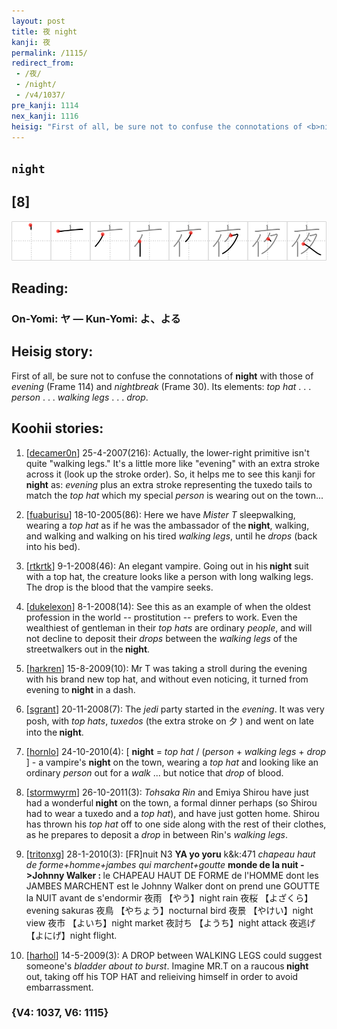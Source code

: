 ```yaml
---
layout: post
title: 夜 night
kanji: 夜
permalink: /1115/
redirect_from:
 - /夜/
 - /night/
 - /v4/1037/
pre_kanji: 1114
nex_kanji: 1116
heisig: "First of all, be sure not to confuse the connotations of <b>night</b> with those of <i>evening</i> (Frame 114) and <i>nightbreak</i> (Frame 30). Its elements: <i>top hat</i> . . . <i>person</i> . . . <i>walking legs</i> . . . <i>drop</i>."
---
```


## `night`

## [8]

<div class="stroke"><img src="../images/E5A49C.png" /></div>

## Reading:

### On-Yomi: ヤ &mdash; Kun-Yomi: よ、よる

## Heisig story:

First of all, be sure not to confuse the connotations of <b>night</b> with those of <i>evening</i> (Frame 114) and <i>nightbreak</i> (Frame 30). Its elements: <i>top hat</i> . . . <i>person</i> . . . <i>walking legs</i> . . . <i>drop</i>.

## Koohii stories:

1) [<a href="http://kanji.koohii.com/profile/decamer0n">decamer0n</a>] 25-4-2007(216): Actually, the lower-right primitive isn&#039;t quite &quot;walking legs.&quot; It&#039;s a little more like &quot;evening&quot; with an extra stroke across it (look up the stroke order). So, it helps me to see this kanji for<strong> night</strong> as: <em>evening</em> plus an extra stroke representing the tuxedo tails to match the <em>top hat</em> which my special <em>person</em> is wearing out on the town...

2) [<a href="http://kanji.koohii.com/profile/fuaburisu">fuaburisu</a>] 18-10-2005(86): Here we have <em>Mister T</em> sleepwalking, wearing a <em>top hat</em> as if he was the ambassador of the<strong> night</strong>, walking, and walking and walking on his tired <em>walking legs</em>, until he <em>drops</em> (back into his bed).

3) [<a href="http://kanji.koohii.com/profile/rtkrtk">rtkrtk</a>] 9-1-2008(46): An elegant vampire. Going out in his<strong> night</strong> suit with a top hat, the creature looks like a person with long walking legs. The drop is the blood that the vampire seeks.

4) [<a href="http://kanji.koohii.com/profile/dukelexon">dukelexon</a>] 8-1-2008(14): See this as an example of when the oldest profession in the world -- prostitution -- prefers to work. Even the wealthiest of gentleman in their <em>top hats</em> are ordinary <em>people</em>, and will not decline to deposit their <em>drops</em> between the <em>walking legs</em> of the streetwalkers out in the<strong> night</strong>.

5) [<a href="http://kanji.koohii.com/profile/harkren">harkren</a>] 15-8-2009(10): Mr T was taking a stroll during the evening with his brand new top hat, and without even noticing, it turned from evening to<strong> night</strong> in a dash.

6) [<a href="http://kanji.koohii.com/profile/sgrant">sgrant</a>] 20-11-2008(7): The <em>jedi</em> party started in the <em>evening</em>. It was very posh, with <em>top hats</em>, <em>tuxedos</em> (the extra stroke on 夕 ) and went on late into the<strong> night</strong>.

7) [<a href="http://kanji.koohii.com/profile/hornlo">hornlo</a>] 24-10-2010(4): [ <strong>night</strong> = <em>top hat</em> / (<em>person</em> + <em>walking legs</em> + <em>drop</em> ] - a vampire&#039;s <strong>night</strong> on the town, wearing a <em>top hat</em> and looking like an ordinary <em>person</em> out for a <em>walk</em> ... but notice that <em>drop</em> of blood.

8) [<a href="http://kanji.koohii.com/profile/stormwyrm">stormwyrm</a>] 26-10-2011(3): <em>Tohsaka Rin</em> and Emiya Shirou have just had a wonderful<strong> night</strong> on the town, a formal dinner perhaps (so Shirou had to wear a tuxedo and a <em>top hat</em>), and have just gotten home. Shirou has thrown his <em>top hat</em> off to one side along with the rest of their clothes, as he prepares to deposit a <em>drop</em> in between Rin&#039;s <em>walking legs</em>.

9) [<a href="http://kanji.koohii.com/profile/tritonxg">tritonxg</a>] 28-1-2010(3): [FR]nuit N3 <strong>YA yo yoru</strong> k&amp;k:471<em> chapeau haut de forme+homme+jambes qui marchent+goutte</em> <strong>monde de la nuit -&gt;Johnny Walker : </strong> le CHAPEAU HAUT DE FORME de l&#039;HOMME dont les JAMBES MARCHENT est le Johnny Walker dont on prend une GOUTTE la NUIT avant de s&#039;endormir 夜雨 【やう】night rain 夜桜 【よざくら】evening sakuras 夜鳥 【やちょう】nocturnal bird 夜景 【やけい】night view 夜市 【よいち】night market 夜討ち 【ようち】night attack 夜逃げ 【よにげ】night flight.

10) [<a href="http://kanji.koohii.com/profile/harhol">harhol</a>] 14-5-2009(3): A DROP between WALKING LEGS could suggest someone&#039;s <em>bladder about to burst</em>. Imagine MR.T on a raucous<strong> night</strong> out, taking off his TOP HAT and relieiving himself in order to avoid embarrassment.

### {V4: 1037, V6: 1115}
